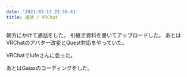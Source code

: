 ```yaml
---
date: '2021-03-13 23:58:41'
title: 通話 / VRChat
---
```


朝方にかけて通話をした。
引継ぎ資料を書いてアップロードした。
あとはVRChatのアバター改変とQuest対応をやっていた。

VRChatでlufeさんに会った。

あとはGaiaxのコーディングをした。